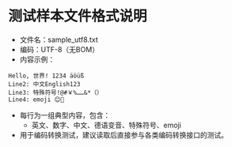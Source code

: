 # 测试样本文件格式说明

- 文件名：sample_utf8.txt
- 编码：UTF-8（无BOM）
- 内容示例：

```
Hello, 世界! 1234 äöüß
Line2: 中文English123
Line3: 特殊符号!@#￥%……&*（）
Line4: emoji 😊🚀
```

- 每行为一组典型内容，包含：
  - 英文、数字、中文、德语变音、特殊符号、emoji
- 用于编码转换测试，建议读取后直接参与各类编码转换接口的测试。
